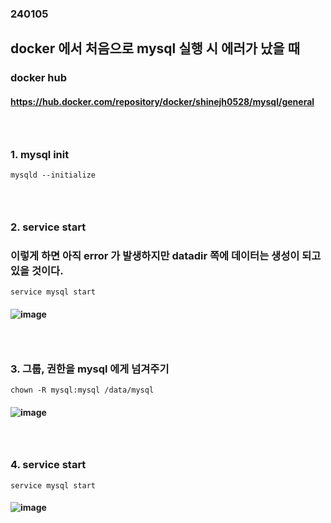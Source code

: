 ### 240105
## docker 에서 처음으로 mysql 실행 시 에러가 났을 때
### docker hub
#### https://hub.docker.com/repository/docker/shinejh0528/mysql/general
### <br/>

### 1. mysql init 
```
mysqld --initialize
```
### <br/>

### 2. service start
### 이렇게 하면 아직 error 가 발생하지만 datadir 쪽에 데이터는 생성이 되고 있을 것이다.
```
service mysql start
```
#### ![image](https://github.com/Shin-jongwhan/mysql_and_sql/assets/62974484/c7a3d630-9f6c-4fcf-b223-391dd9844016)
### <br/>

### 3. 그룹, 권한을 mysql 에게 넘겨주기
```
chown -R mysql:mysql /data/mysql
```
#### ![image](https://github.com/Shin-jongwhan/mysql_and_sql/assets/62974484/c4ec5ba6-d47b-486d-a6af-428312bc7d61)
### <br/>

### 4. service start 
```
service mysql start
```
#### ![image](https://github.com/Shin-jongwhan/mysql_and_sql/assets/62974484/72937b05-c9b5-4dbd-8844-d3e16caa2971)
### <br/>
